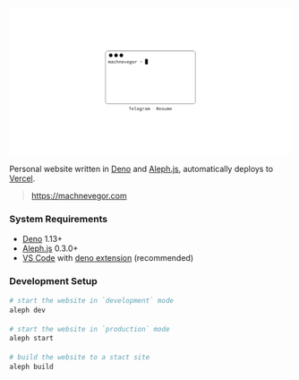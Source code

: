 ![machnevegor](https://raw.githubusercontent.com/machnevegor/dotcom/main/public/files/preview.png)

Personal website written in [Deno](https://deno.land) and
[Aleph.js](http://alephjs.org), automatically deploys to
[Vercel](https://vercel.com).

> https://machnevegor.com

### System Requirements

- [Deno](https://deno.land) 1.13+
- [Aleph.js](https://deno.land/x/aleph) 0.3.0+
- [VS Code](https://code.visualstudio.com) with
  [deno extension](https://marketplace.visualstudio.com/items?itemName=denoland.vscode-deno)
  (recommended)

### Development Setup

```bash
# start the website in `development` mode
aleph dev

# start the website in `production` mode
aleph start

# build the website to a stact site
aleph build
```
